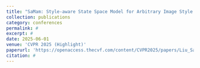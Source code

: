 ```yaml
---
title: "SaMam: Style-aware State Space Model for Arbitrary Image Style Transfer"
collection: publications
category: conferences
permalink: #
excerpt: #
date: 2025-06-01
venue: 'CVPR 2025 (Highlight)'
paperurl: 'https://openaccess.thecvf.com/content/CVPR2025/papers/Liu_SaMam_Style-aware_State_Space_Model_for_Arbitrary_Image_Style_Transfer_CVPR_2025_paper.pdf'
citation: #
---
```


